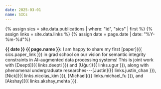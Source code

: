 ```yaml
---
date: 2025-03-01
name: SICs
---
```


{% assign sics = site.data.publications | where: "id", "sics" | first %}
{% assign links = site.data.links %}
{% assign date = page.date | date: "%Y-%m-%d"%}

**{{ date }} {{ page.name }}:** I am happy to share my first [paper]({{
sics.paper_link }}) in grad school on our vision for semantic integrity
constraints in AI-augmented data processing systems! This is joint work with
[Deepti]({{ links.deepti }}) and [Uğur]({{ links.ugur }}), along with phenomenal
undergraduate researches---[Justin]({{ links.justin_chan }}), [Nick]({{
links.nicolas_kim }}), [Michael]({{ links.michael_fu }}), and [Akshay]({{
links.akshay_mehta }}).
